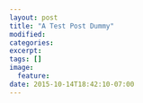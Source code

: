 ```yaml
---
layout: post
title: "A Test Post Dummy"
modified:
categories: 
excerpt:
tags: []
image:
  feature:
date: 2015-10-14T18:42:10-07:00
---
```


